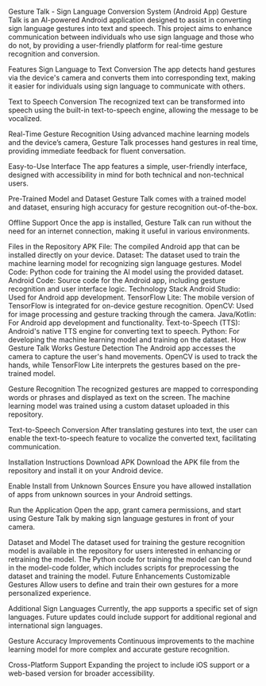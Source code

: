 Gesture Talk - Sign Language Conversion System (Android App)
Gesture Talk is an AI-powered Android application designed to assist in converting sign language gestures into text and speech. This project aims to enhance communication between individuals who use sign language and those who do not, by providing a user-friendly platform for real-time gesture recognition and conversion.

Features
Sign Language to Text Conversion
The app detects hand gestures via the device's camera and converts them into corresponding text, making it easier for individuals using sign language to communicate with others.

Text to Speech Conversion
The recognized text can be transformed into speech using the built-in text-to-speech engine, allowing the message to be vocalized.

Real-Time Gesture Recognition
Using advanced machine learning models and the device’s camera, Gesture Talk processes hand gestures in real time, providing immediate feedback for fluent conversation.

Easy-to-Use Interface
The app features a simple, user-friendly interface, designed with accessibility in mind for both technical and non-technical users.

Pre-Trained Model and Dataset
Gesture Talk comes with a trained model and dataset, ensuring high accuracy for gesture recognition out-of-the-box.

Offline Support
Once the app is installed, Gesture Talk can run without the need for an internet connection, making it useful in various environments.

Files in the Repository
APK File: The compiled Android app that can be installed directly on your device.
Dataset: The dataset used to train the machine learning model for recognizing sign language gestures.
Model Code: Python code for training the AI model using the provided dataset.
Android Code: Source code for the Android app, including gesture recognition and user interface logic.
Technology Stack
Android Studio: Used for Android app development.
TensorFlow Lite: The mobile version of TensorFlow is integrated for on-device gesture recognition.
OpenCV: Used for image processing and gesture tracking through the camera.
Java/Kotlin: For Android app development and functionality.
Text-to-Speech (TTS): Android's native TTS engine for converting text to speech.
Python: For developing the machine learning model and training on the dataset.
How Gesture Talk Works
Gesture Detection
The Android app accesses the camera to capture the user's hand movements. OpenCV is used to track the hands, while TensorFlow Lite interprets the gestures based on the pre-trained model.

Gesture Recognition
The recognized gestures are mapped to corresponding words or phrases and displayed as text on the screen. The machine learning model was trained using a custom dataset uploaded in this repository.

Text-to-Speech Conversion
After translating gestures into text, the user can enable the text-to-speech feature to vocalize the converted text, facilitating communication.

Installation Instructions
Download APK
Download the APK file from the repository and install it on your Android device.

Enable Install from Unknown Sources
Ensure you have allowed installation of apps from unknown sources in your Android settings.

Run the Application
Open the app, grant camera permissions, and start using Gesture Talk by making sign language gestures in front of your camera.

Dataset and Model
The dataset used for training the gesture recognition model is available in the repository for users interested in enhancing or retraining the model.
The Python code for training the model can be found in the model-code folder, which includes scripts for preprocessing the dataset and training the model.
Future Enhancements
Customizable Gestures
Allow users to define and train their own gestures for a more personalized experience.

Additional Sign Languages
Currently, the app supports a specific set of sign languages. Future updates could include support for additional regional and international sign languages.

Gesture Accuracy Improvements
Continuous improvements to the machine learning model for more complex and accurate gesture recognition.

Cross-Platform Support
Expanding the project to include iOS support or a web-based version for broader accessibility.
